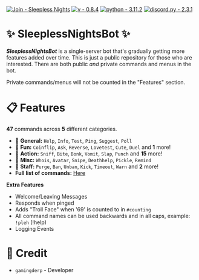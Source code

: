 [![Join - Sleepless Nights](https://img.shields.io/badge/Join-Sleepless_Nights-7289da?logo=Discord)](https://discord.gg/UecWG8pK7r)
[![v - 0.8.4](https://img.shields.io/badge/v-0.8.4-FF0000)](https://)
[![python - 3.11.2](https://img.shields.io/badge/python-3.11.2-0096FF?logo=Python)](https://)
[![discord.py - 2.3.1](https://img.shields.io/badge/discord.py-2.3.1-FFFF00?logo=Python)](https://github.com/Rapptz/discord.py)


# ✨ SleeplessNightsBot ✨
***SleeplessNightsBot*** is a single-server bot that's gradually getting more features added over time. This is just a public repository for those who are interested. There are both public *and* private commands and menus in the bot. 

Private commands/menus will not be counted in the "Features" section.


# 📋 Features
**47** commands across **5** different categories.

- 📌 **General:** `Help`, `Info`, `Test`, `Ping`, `Suggest`, `Poll`
- 🎉 **Fun:** `Coinflip`, `Ask`, `Reverse`, `Lovetest`, `Cute`, `Duel` and **1** more!
- 🎯 **Action:** `Sniff`, `Bite`, `Bonk`, `Vomit`, `Slap`, `Punch` and **15** more!
- 🧮 **Misc:** `Whois`, `Avatar`, `Snipe`, `Deathhelp`, `Pickle`, `Remind`
- 🔰 **Staff:** `Purge`, `Ban`, `Unban`, `Kick`, `Timeout`, `Warn` and **2** more!
- **Full list of commands:** [Here](https://github.com/GamingDerp/SleeplessNightsBot/blob/main/COMMANDS.md)

**Extra Features**
- Welcome/Leaving Messages
- Responds when pinged
- Adds "Troll Face" when '69' is counted to in `#counting`
- All command names can be used backwards and in all caps, example: `!pleh` (!help)
- Logging Events

# 📑 Credit
- `gamingderp` - Developer
